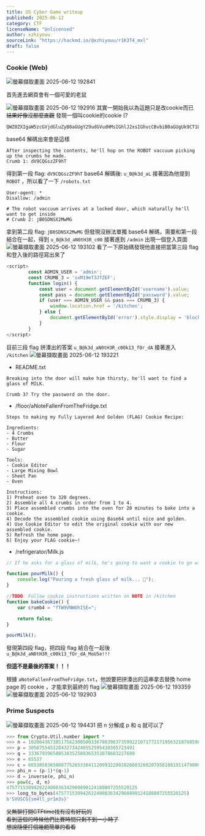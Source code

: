 ```yaml
---
title: US Cyber Game writeup
published: 2025-06-12
category: CTF
licenseName: "Unlicensed"
author: xzhiyouu
sourceLink: "https://hackmd.io/@xzhiyouu/r1K3T4_mxl"
draft: false
---
```

### Cookie (Web)
![螢幕擷取畫面 2025-06-12 192841](https://hackmd.io/_uploads/S1jwAVOmlx.png)

首先進去網頁會有一個可愛的老鼠

![螢幕擷取畫面 2025-06-12 192916](https://hackmd.io/_uploads/Hkuz1ruQee.png)
其實一開始我以為這題只是改cookie而已
~~結果好像沒那麼直觀~~
發現一個叫cookie的cookie (?
```
QWZ0ZXIgaW5zcGVjdGluZyB0aGUgY29udGVudHMsIGhlJ2xsIGhvcCBvbiB0aGUgUk9CT1QgdmFjY3V1bSBwaWNraW5nIHVwIHRoZSBjcnVtYnMgaGUgbWFkZS4KQ3J1bWIgMTogZFY5Q1FHc3paRjloVA==
```

base64 解碼出來會是這樣

```
After inspecting the contents, he'll hop on the ROBOT vaccuum picking up the crumbs he made.
Crumb 1: dV9CQGszZF9hT
```

得到第一段 flag: `dV9CQGszZF9hT`
base64 解碼後: `u_B@k3d_aL`
接著因為他提到 `ROBOT` ，所以看了一下 `/robots.txt`

```
User-agent: *
Disallow: /admin

# The robot vaccuum arrives at a locked door, which naturally he'll want to get inside
# Crumb 2: jB0SDNSX2MwMG
```

拿到第二段 flag: `jB0SDNSX2MwMG`
但發現沒辦法單獨 base64 解碼，需要和第一段結合在一起，得到 `u_B@k3d_aN0tH3R_c00`
接著進到 `/admin`
出現一個登入頁面
![螢幕擷取畫面 2025-06-12 193102](https://hackmd.io/_uploads/S1cplBO7ex.png)
看了一下原始碼發現他直接把當第三段 flag 和登入後的路徑寫出來了

```javascript
<script>
        const ADMIN_USER = 'admin';
        const CRUMB_3 = 'sxM19mT3JfZEF';
        function login() {
            const user = document.getElementById('username').value;
            const pass = document.getElementById('password').value;
            if (user === ADMIN_USER && pass === CRUMB_3) {
                window.location.href = '/kitchen';
            } else {
                document.getElementById('error').style.display = 'block';
            }
        }
</script>

```
目前三段 flag 拼湊出的答案 `u_B@k3d_aN0tH3R_c00k13_fOr_dA`
接著進入 `/kitchen`
![螢幕擷取畫面 2025-06-12 193221](https://hackmd.io/_uploads/H17SWSdXel.png)
* README.txt
```
Breaking into the door will make him thirsty, he'll want to find a glass of MILK.

Crumb 3? Try the password on the door.
```

* /floor/aNoteFallenFromTheFridge.txt
```
Steps to making my Fully Layered And Golden (FLAG) Cookie Recipe:

Ingredients:
- 4 Crumbs 
- Butter
- Flour
- Sugar

Tools:
- Cookie Editor
- Large Mixing Bowl
- Sheet Pan
- Oven

Instructions:
1) Preheat oven to 320 degrees.
2) Assemble all 4 crumbs in order from 1 to 4. 
3) Place assembled crumbs into the oven for 20 minutes to bake into a cookie.
4) Decode the assembled cookie using Base64 until nice and golden.
4) Use Cookie Editor to edit the original cookie with our new assembled cookie.
5) Refresh the home page.
6) Enjoy your FLAG cookie~!
```

* /refrigerator/Milk.js
```javascript
// If he asks for a glass of milk, he's going to want a cookie to go with it.

function pourMilk() {
    console.log("Pouring a fresh glass of milk... 🥛");
}

//TODO: Follow cookie instructions written on NOTE in /kitchen
function bakeCookie() {
    var crumb4 = "fTW9VNWUhISE=";

    return false;
}

pourMilk();
```

發現第四段 flag，把四段 flag 結合在一起後
`u_B@k3d_aN0tH3R_c00k13_fOr_dA_MoU5e!!!`

**但這不是最後的答案！！！**

根據 `aNoteFallenFromTheFridge.txt`，他說要把拼湊出的這串拿去替換 home page 的 cookie ，才能拿到最終的 flag
![螢幕擷取畫面 2025-06-12 193359](https://hackmd.io/_uploads/HJH4fH_7ll.png)
![螢幕擷取畫面 2025-06-12 192903](https://hackmd.io/_uploads/H1K4MSdXle.png)
### Prime Suspects
![螢幕擷取畫面 2025-06-12 194431](https://hackmd.io/_uploads/rkA8GruXle.png)
把 n 分解成 p 和 q 就可以了
```python
>>> from Crypto.Util.number import *
>>> n = 102064367305175623005003367803963735992210717721719563218760598878897771063019
>>> p = 305875545128432734240552595430305723491
>>> q = 333679396508538352589365351078683227609
>>> e = 65537
>>> c = 66538583650087752653364112099322882026083260207958188191147900019851853145222
>>> phi_n = (p-1)*(q-1)
>>> d = inverse(e, phi_n)
>>> pow(c, d, n)
475771530942622400836342960890124188807255520125
>>> long_to_bytes(475771530942622400836342960890124188807255520125)
b'SVUSCG{sm4ll_pr1m3s}'
```
~~又無聊打開CTFtime找有沒有好玩的~~<br>
~~看到這個的時候他們比賽時間只剩不到一小時了~~<br>
~~想說隨便打個幾題簡單的看看~~<br>
